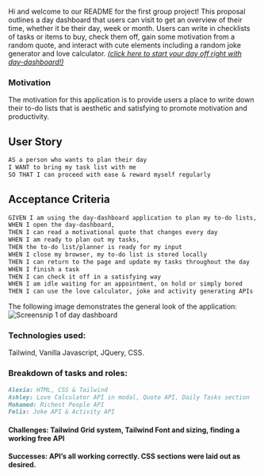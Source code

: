 Hi and welcome to our README for the first group project! This proposal outlines a day dashboard that users can visit to get an overview of their time, whether it be their day, week or month. Users can write in checklists of tasks or items to buy, check them off, gain some motivation from a random quote, and interact with cute elements including a random joke generator and love calculator. [*(click here to start your day off right with day-dashboard!)*](https://acst52.github.io/Day-Dashboard/)

### Motivation
The motivation for this application is to provide users a place to write down their to-do lists that is aesthetic and satisfying to promote motivation and productivity.


## User Story

```md
AS a person who wants to plan their day 
I WANT to bring my task list with me 
SO THAT I can proceed with ease & reward myself regularly
```

## Acceptance Criteria

```md
GIVEN I am using the day-dashboard application to plan my to-do lists,
WHEN I open the day-dashboard,
THEN I can read a motivational quote that changes every day
WHEN I am ready to plan out my tasks,
THEN the to-do list/planner is ready for my input
WHEN I close my browser, my to-do list is stored locally
THEN I can return to the page and update my tasks throughout the day
WHEN I finish a task
THEN I can check it off in a satisfying way
WHEN I am idle waiting for an appointment, on hold or simply bored
THEN I can use the love calculator, joke and activity generating APIs
```

The following image demonstrates the general look of the application:
![Screensnip 1 of day dashboard](https://user-images.githubusercontent.com/116177485/213757966-b7b5acef-115f-4fc8-9321-a113a0a7942e.png)

### Technologies used: 
Tailwind, Vanilla Javascript, JQuery, CSS.

### Breakdown of tasks and roles:
```md
Alexia: HTML, CSS & Tailwind
Ashley: Love Calculator API in modal, Quote API, Daily Tasks section
Mohamed: Richest People API
Felix: Joke API & Activity API
```

#### Challenges: Tailwind Grid system, Tailwind Font and sizing, finding a working free API
#### Successes: API’s all working correctly. CSS sections were laid out as desired.
